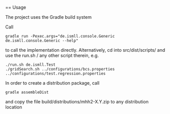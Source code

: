 


== Usage

The project uses the Gradle build system

Call 

	gradle run -Pexec.args="de.ismll.console.Generic de.ismll.console.Generic --help"

to call the implementation directly. Alternatively, cd into src/dist/scripts/ and use the run.sh / any other script therein,  e.g.

	./run.sh de.ismll.Test
	./gridSearch.sh ../configurations/bcs.properties ../configurations/test.regression.properties

In order to create a distribution package, call

	gradle assembleDist

and copy the file build/distributions/mhh2-X.Y.zip to any distribution location


